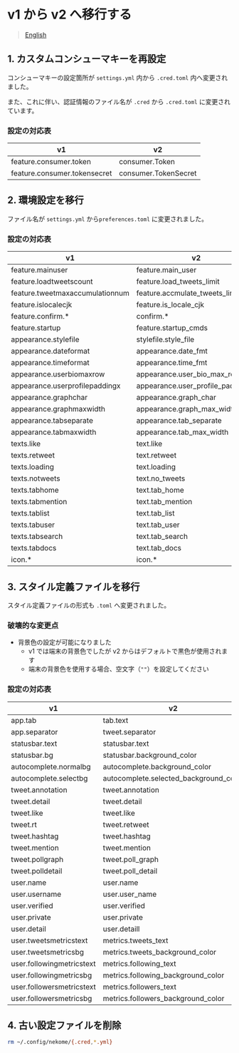 # v1 から v2 へ移行する

> [English](../en/migrate-v1-v2.md)

## 1. カスタムコンシューマキーを再設定

コンシューマキーの設定箇所が `settings.yml` 内から `.cred.toml` 内へ変更されました。

また、これに伴い、認証情報のファイル名が `.cred` から `.cred.toml` に変更されています。

### 設定の対応表

| v1                           | v2                   |
| ---------------------------- | -------------------- |
| feature.consumer.token       | consumer.Token       |
| feature.consumer.tokensecret | consumer.TokenSecret |

## 2. 環境設定を移行

ファイル名が `settings.yml` から`preferences.toml` に変更されました。

### 設定の対応表

| v1                              | v2                                |
| ------------------------------- | --------------------------------- |
| feature.mainuser                | feature.main_user                 |
| feature.loadtweetscount         | feature.load_tweets_limit         |
| feature.tweetmaxaccumulationnum | feature.accmulate_tweets_limit    |
| feature.islocalecjk             | feature.is_locale_cjk             |
| feature.confirm.\*              | confirm.\*                        |
| feature.startup                 | feature.startup_cmds              |
| appearance.stylefile            | stylefile.style_file              |
| appearance.dateformat           | appearance.date_fmt               |
| appearance.timeformat           | appearance.time_fmt               |
| appearance.userbiomaxrow        | appearance.user_bio_max_row       |
| appearance.userprofilepaddingx  | appearance.user_profile_padding_x |
| appearance.graphchar            | appearance.graph_char             |
| appearance.graphmaxwidth        | appearance.graph_max_width        |
| appearance.tabseparate          | appearance.tab_separate           |
| appearance.tabmaxwidth          | appearance.tab_max_width          |
| texts.like                      | text.like                         |
| texts.retweet                   | text.retweet                      |
| texts.loading                   | text.loading                      |
| texts.notweets                  | text.no_tweets                    |
| texts.tabhome                   | text.tab_home                     |
| texts.tabmention                | text.tab_mention                  |
| texts.tablist                   | text.tab_list                     |
| texts.tabuser                   | text.tab_user                     |
| texts.tabsearch                 | text.tab_search                   |
| texts.tabdocs                   | text.tab_docs                     |
| icon.\*                         | icon.\*                           |

## 3. スタイル定義ファイルを移行

スタイル定義ファイルの形式も `.toml` へ変更されました。

### 破壊的な変更点

- 背景色の設定が可能になりました
  - v1 では端末の背景色でしたが v2 からはデフォルトで黒色が使用されます
  - 端末の背景色を使用する場合、空文字（`""`）を設定してください

### 設定の対応表

| v1                        | v2                                     |
| ------------------------- | -------------------------------------- |
| app.tab                   | tab.text                               |
| app.separator             | tweet.separator                        |
| statusbar.text            | statusbar.text                         |
| statusbar.bg              | statusbar.background_color             |
| autocomplete.normalbg     | autocomplete.background_color          |
| autocomplete.selectbg     | autocomplete.selected_background_color |
| tweet.annotation          | tweet.annotation                       |
| tweet.detail              | tweet.detail                           |
| tweet.like                | tweet.like                             |
| tweet.rt                  | tweet.retweet                          |
| tweet.hashtag             | tweet.hashtag                          |
| tweet.mention             | tweet.mention                          |
| tweet.pollgraph           | tweet.poll_graph                       |
| tweet.polldetail          | tweet.poll_detail                      |
| user.name                 | user.name                              |
| user.username             | user.user_name                         |
| user.verified             | user.verified                          |
| user.private              | user.private                           |
| user.detail               | user.detaill                           |
| user.tweetsmetricstext    | metrics.tweets_text                    |
| user.tweetsmetricsbg      | metrics.tweets_background_color        |
| user.followingmetricstext | metrics.following_text                 |
| user.followingmetricsbg   | metrics.following_background_color     |
| user.followersmetricstext | metrics.followers_text                 |
| user.followersmetricsbg   | metrics.followers_background_color     |

## 4. 古い設定ファイルを削除

```sh
rm ~/.config/nekome/{.cred,*.yml}
```
